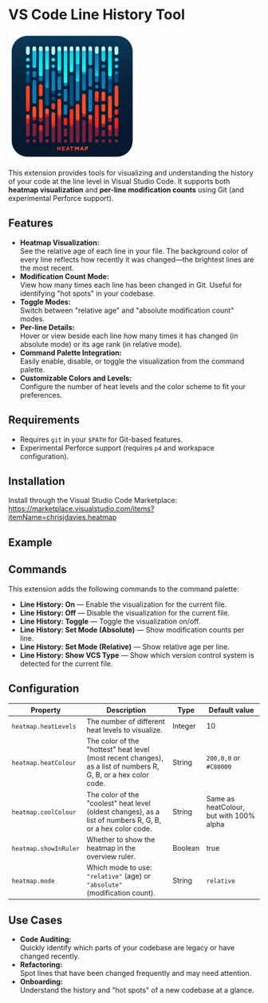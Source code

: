 # VS Code Line History Tool

![Line History Tool](images/icon.png)

This extension provides tools for visualizing and understanding the history of your code at the line level in Visual Studio Code. It supports both **heatmap visualization** and **per-line modification counts** using Git (and experimental Perforce support).

## Features

- **Heatmap Visualization:**  
  See the relative age of each line in your file. The background color of every line reflects how recently it was changed—the brightest lines are the most recent.
- **Modification Count Mode:**  
  View how many times each line has been changed in Git. Useful for identifying "hot spots" in your codebase.
- **Toggle Modes:**  
  Switch between "relative age" and "absolute modification count" modes.
- **Per-line Details:**  
  Hover or view beside each line how many times it has changed (in absolute mode) or its age rank (in relative mode).
- **Command Palette Integration:**  
  Easily enable, disable, or toggle the visualization from the command palette.
- **Customizable Colors and Levels:**  
  Configure the number of heat levels and the color scheme to fit your preferences.

## Requirements

- Requires `git` in your `$PATH` for Git-based features.
- Experimental Perforce support (requires `p4` and workspace configuration).

## Installation

Install through the Visual Studio Code Marketplace:  
https://marketplace.visualstudio.com/items?itemName=chrisjdavies.heatmap

## Example

## Commands

This extension adds the following commands to the command palette:

- **Line History: On** — Enable the visualization for the current file.
- **Line History: Off** — Disable the visualization for the current file.
- **Line History: Toggle** — Toggle the visualization on/off.
- **Line History: Set Mode (Absolute)** — Show modification counts per line.
- **Line History: Set Mode (Relative)** — Show relative age per line.
- **Line History: Show VCS Type** — Show which version control system is detected for the current file.

## Configuration

| Property | Description | Type | Default value |
|---|---|---|---|
|`heatmap.heatLevels`|The number of different heat levels to visualize.|Integer|10|
|`heatmap.heatColour`|The color of the "hottest" heat level (most recent changes), as a list of numbers R, G, B, or a hex color code.|String|`200,0,0` or `#C80000`|
|`heatmap.coolColour`|The color of the "coolest" heat level (oldest changes), as a list of numbers R, G, B, or a hex color code.|String|Same as heatColour, but with 100% alpha|
|`heatmap.showInRuler`|Whether to show the heatmap in the overview ruler.|Boolean|true|
|`heatmap.mode`|Which mode to use: `"relative"` (age) or `"absolute"` (modification count).|String|`relative`|

## Use Cases

- **Code Auditing:**  
  Quickly identify which parts of your codebase are legacy or have changed recently.
- **Refactoring:**  
  Spot lines that have been changed frequently and may need attention.
- **Onboarding:**  
  Understand the history and "hot spots" of a new codebase at a glance.
